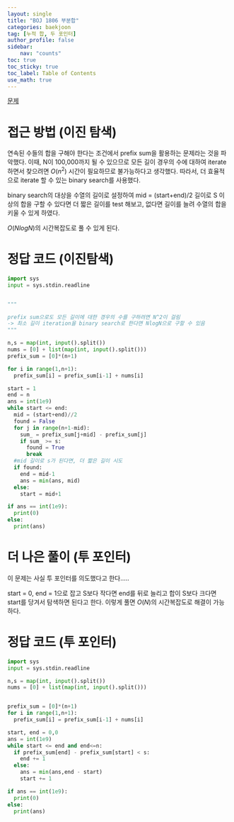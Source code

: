 ```yaml
---
layout: single
title: "BOJ 1806 부분합"
categories: baekjoon
tag: [누적 합, 두 포인터]
author_profile: false
sidebar:
    nav: "counts"
toc: true
toc_sticky: true
toc_label: Table of Contents
use_math: true
---
```


[문제](https://www.acmicpc.net/problem/1806)

# 접근 방법 (이진 탐색)
연속된 수들의 합을 구해야 한다는 조건에서 prefix sum을 활용하는 문제라는 것을 파악했다. 이때, N이 100,000까지 될 수 있으므로 모든 길이 경우의 수에 대하여 iterate 하면서 찾으려면 $O(n^2)$ 시간이 필요하므로 불가능하다고 생각했다. 따라서, 더 효율적으로 iterate 할 수 있는 binary search를 사용했다.

binary search의 대상을 수열의 길이로 설정하여 mid = (start+end)/2 길이로 S 이상의 합을 구할 수 있다면 더 짧은 길이를 test 해보고, 없다면 길이를 늘려 수열의 합을 키울 수 있게 하였다. 

$O(NlogN)$의 시간복잡도로 풀 수 있게 된다.


# 정답 코드 (이진탐색)
``` python
import sys
input = sys.stdin.readline


"""

prefix sum으로도 모든 길이에 대한 경우의 수를 구하려면 N^2이 걸림
-> 최소 길이 iteration을 binary search로 한다면 NlogN으로 구할 수 있음
"""

n,s = map(int, input().split())
nums = [0] + list(map(int, input().split()))
prefix_sum = [0]*(n+1)

for i in range(1,n+1):
  prefix_sum[i] = prefix_sum[i-1] + nums[i]

start = 1
end = n
ans = int(1e9)
while start <= end:
  mid = (start+end)//2
  found = False
  for j in range(n+1-mid):
    sum_ = prefix_sum[j+mid] - prefix_sum[j]
    if sum_ >= s:
      found = True
      break
  #mid 길이로 s가 된다면, 더 짧은 길이 시도
  if found:
    end = mid-1
    ans = min(ans, mid)
  else:
    start = mid+1

if ans == int(1e9):
  print(0)
else:
  print(ans)

```

# 더 나은 풀이 (투 포인터)

이 문제는 사실 투 포인터를 의도했다고 한다.....

start = 0, end = 1으로 잡고 S보다 작다면 end를 뒤로 늘리고 합이 S보다 크다면 start를 당겨서 탐색하면 된다고 한다. 이렇게 풀면 $O(N)$의 시간복잡도로 해결이 가능하다.


# 정답 코드 (투 포인터)

``` python
import sys
input = sys.stdin.readline

n,s = map(int, input().split())
nums = [0] + list(map(int, input().split()))


prefix_sum = [0]*(n+1)
for i in range(1,n+1):
  prefix_sum[i] = prefix_sum[i-1] + nums[i]

start, end = 0,0
ans = int(1e9)
while start <= end and end<=n:
  if prefix_sum[end] - prefix_sum[start] < s:
    end += 1
  else:
    ans = min(ans,end - start)
    start += 1

if ans == int(1e9):
  print(0)
else:
  print(ans)
    
  

```
